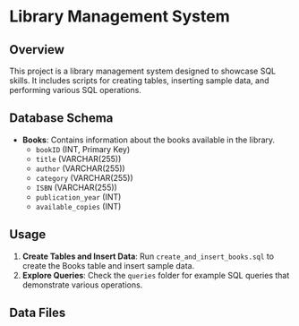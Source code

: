 # Library Management System

## Overview
This project is a library management system designed to showcase SQL skills. It includes scripts for creating tables, inserting sample data, and performing various SQL operations.

## Database Schema
- **Books**: Contains information about the books available in the library.
  - `bookID` (INT, Primary Key)
  - `title` (VARCHAR(255))
  - `author` (VARCHAR(255))
  - `category` (VARCHAR(255))
  - `ISBN` (VARCHAR(255))
  - `publication_year` (INT)
  - `available_copies` (INT)

## Usage
1. **Create Tables and Insert Data**: Run `create_and_insert_books.sql` to create the Books table and insert sample data.
2. **Explore Queries**: Check the `queries` folder for example SQL queries that demonstrate various operations.

## Data Files
